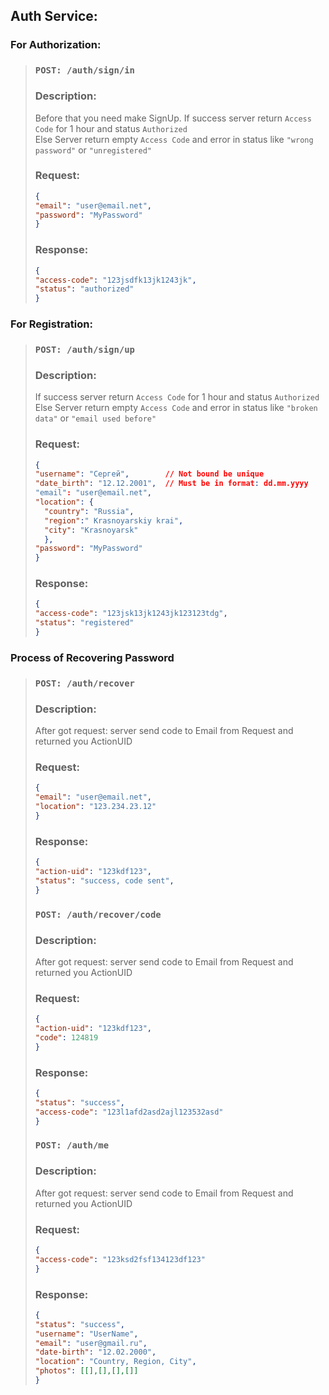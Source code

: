 ## Auth Service:
### For Authorization:
>### ```POST: /auth/sign/in```
> ### Description:
> Before that you need make SignUp. 
> If success server return ```Access Code```
> for 1 hour and status ```Authorized``` \
> Else Server return empty ```Access Code``` and error in status like ```"wrong password"``` or ```"unregistered"```
> 
> ### Request:
> ```json lines
> {
> "email": "user@email.net",
> "password": "MyPassword"
> }
> ```
> ### Response:
> ```json lines
> {
> "access-code": "123jsdfk13jk1243jk",
> "status": "authorized"
> }
> ```

### For Registration:
>### ```POST: /auth/sign/up```
> ### Description:
> If success server return ```Access Code```
> for 1 hour and status ```Authorized``` \
> Else Server return empty ```Access Code``` and error in status like ```"broken data"``` or ```"email used before"```
> 
> ### Request:
> ```json lines
> {
> "username": "Сергей",        // Not bound be unique
> "date_birth": "12.12.2001",  // Must be in format: dd.mm.yyyy
> "email": "user@email.net",
> "location": {
>   "country": "Russia",
>   "region":" Krasnoyarskiy krai",
>   "city": "Krasnoyarsk"
>   },
> "password": "MyPassword"
> }
> ```
> ### Response:
> ```json lines
> {
> "access-code": "123jsk13jk1243jk123123tdg",
> "status": "registered"
> }
> ```
### Process of Recovering Password
> ### ```POST: /auth/recover```
> ### Description:
> After got request: server send code to Email from Request and returned you ActionUID
> ### Request:
> ```json lines
> {
> "email": "user@email.net",
> "location": "123.234.23.12"
> }
>```
> ### Response:
> ```json lines
> {
> "action-uid": "123kdf123",
> "status": "success, code sent",
> }
>```
> ### ```POST: /auth/recover/code```
> ### Description:
> After got request: server send code to Email from Request and returned you ActionUID
> ### Request:
> ```json lines
> {
> "action-uid": "123kdf123",
> "code": 124819
> }
>```
> ### Response:
> ```json lines
> {
> "status": "success",
> "access-code": "123l1afd2asd2ajl123532asd"
> }
>```
> ### ```POST: /auth/me```
> ### Description:
> After got request: server send code to Email from Request and returned you ActionUID
> ### Request:
> ```json lines
> {
> "access-code": "123ksd2fsf134123df123"
> }
>```
> ### Response:
> ```json lines
> {
> "status": "success",
> "username": "UserName",
> "email": "user@gmail.ru",
> "date-birth": "12.02.2000",
> "location": "Country, Region, City",
> "photos": [[],[],[],[]]
> }
>```